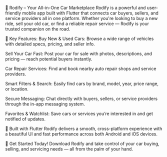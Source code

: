 📱 Rodify – Your All-in-One Car Marketplace
Rodify is a powerful and user-friendly mobile app built with Flutter that connects car buyers, sellers, and service providers all in one platform. Whether you're looking to buy a new ride, sell your old car, or find a reliable repair service — Rodify is your trusted companion on the road.

🚗 Key Features:
Buy New & Used Cars: Browse a wide range of vehicles with detailed specs, pricing, and seller info.

Sell Your Car Fast: Post your car for sale with photos, descriptions, and pricing — reach potential buyers instantly.

Car Repair Services: Find and book nearby auto repair shops and service providers.

Smart Filters & Search: Easily find cars by brand, model, year, price range, or location.

Secure Messaging: Chat directly with buyers, sellers, or service providers through the in-app messaging system.

Favorites & Watchlist: Save cars or services you’re interested in and get notified of updates.

🔧 Built with Flutter
Rodify delivers a smooth, cross-platform experience with a beautiful UI and fast performance across both Android and iOS devices.

🚀 Get Started Today!
Download Rodify and take control of your car buying, selling, and servicing needs — all from the palm of your hand.
